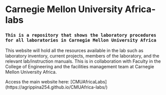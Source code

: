 # Carnegie Mellon University Africa-labs
### `This is a repository that shows the laboratory procedures for all laboratories in Carnegie Mellon University Africa` 
<p>
  This website will hold all the resources available in the lab such as laboratory inventory, current projects, members of the laboratory, and the relevant lab/instruction manuals. This is in collaboration with Faculty in the College of Engineering and the facilities management team at Carnegie Mellon University Africa.
</p>
Access the main website here: [CMUAfricaLabs](https://agrippina254.github.io/CMUAfrica-labs/)
